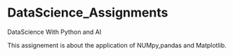 # DataScience_Assignments
DataScience With Python and AI

This assignement is about the application of NUMpy,pandas and Matplotlib.
